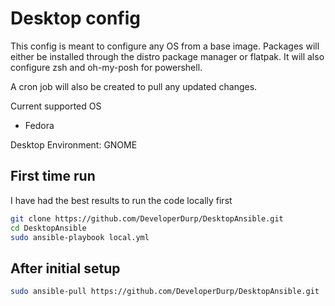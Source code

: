 # Desktop config

This config is meant to configure any OS from a base image. Packages will either be installed through the distro package manager or flatpak. It will also configure zsh and oh-my-posh for powershell.  

A cron job will also be created to pull any updated changes.

Current supported OS
- Fedora

Desktop Environment: GNOME

## First time run
I have had the best results to run the code locally first
``` bash
git clone https://github.com/DeveloperDurp/DesktopAnsible.git
cd DesktopAnsible
sudo ansible-playbook local.yml
```

## After initial setup
``` bash
sudo ansible-pull https://github.com/DeveloperDurp/DesktopAnsible.git
```
